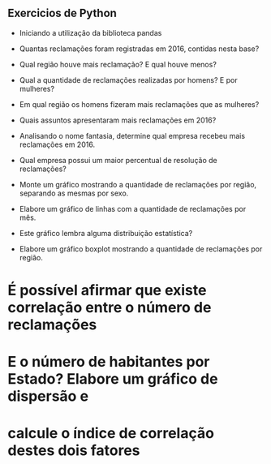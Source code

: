 ## Exercicios de Python

* Iniciando a utilização da biblioteca pandas

* Quantas reclamações foram registradas em 2016, contidas nesta base?

* Qual região houve mais reclamação? E qual houve menos?

* Qual a quantidade de reclamações realizadas por homens? E por mulheres?

* Em qual região os homens fizeram mais reclamações que as mulheres?

* Quais assuntos apresentaram mais reclamações em 2016?

* Analisando o nome fantasia, determine qual empresa recebeu mais reclamações em 2016.

* Qual empresa possui um maior percentual de resolução de reclamações?

* Monte um gráfico mostrando a quantidade de reclamações por região, separando as mesmas por sexo.

* Elabore um gráfico de linhas com a quantidade de reclamações por mês.

* Este gráfico lembra alguma distribuição estatística?

* Elabore um gráfico boxplot mostrando a quantidade de reclamações por região.

# É possível afirmar que existe correlação entre o número de reclamações

# E o número de habitantes por Estado? Elabore um gráfico de dispersão e

# calcule o índice de correlação destes dois fatores
